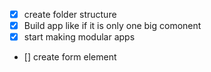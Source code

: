- [x] create folder structure
- [x] Build app like if it is only one big comonent
- [x] start making modular apps
- [] create form element
